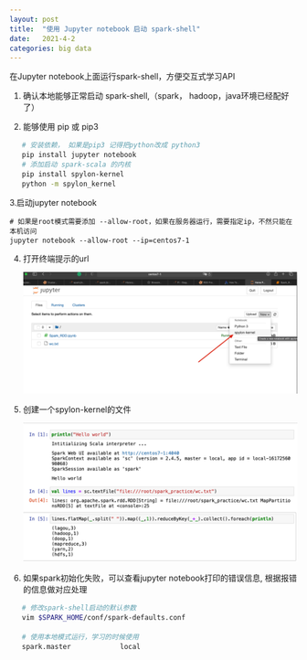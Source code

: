 ```yaml
---
layout: post
title:  "使用 Jupyter notebook 启动 spark-shell"
date:   2021-4-2
categories: big data
---
```

在Jupyter notebook上面运行spark-shell，方便交互式学习API

1. 确认本地能够正常启动 spark-shell,（spark， hadoop，java环境已经配好了）

2. 能够使用 pip 或 pip3
```sh
   # 安装依赖， 如果是pip3 记得把python改成 python3
   pip install jupyter notebook
   # 添加启动 spark-scala 的内核
   pip install spylon-kernel 
   python -m spylon_kernel 
```

3.启动jupyter notebook

```shell
# 如果是root模式需要添加 --allow-root，如果在服务器运行，需要指定ip，不然只能在本机访问
jupyter notebook --allow-root --ip=centos7-1
```

4. 打开终端提示的url

   ![image-20210401135828782](/resource/jupyter/assets/image-20210401135828782.png)

5. 创建一个spylon-kernel的文件

   ![image-20210401135955193](/resource/jupyter/assets/image-20210401135955193.png)

6. 如果spark初始化失败，可以查看jupyter notebook打印的错误信息, 根据报错的信息做对应处理

```sh
   # 修改spark-shell启动的默认参数
   vim $SPARK_HOME/conf/spark-defaults.conf
   
   # 使用本地模式运行，学习的时候使用
   spark.master			   local
```

   